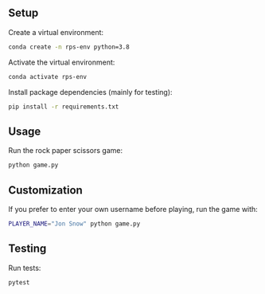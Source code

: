 
## Setup

Create a virtual environment:

```sh
conda create -n rps-env python=3.8
```

Activate the virtual environment:

```sh
conda activate rps-env
```

Install package dependencies (mainly for testing):

```sh
pip install -r requirements.txt
```

## Usage

Run the rock paper scissors game:
```sh
python game.py
```
## Customization
If you prefer to enter your own username before playing, run the game with: 
```sh
PLAYER_NAME="Jon Snow" python game.py
```

## Testing

Run tests:

```sh
pytest
```
